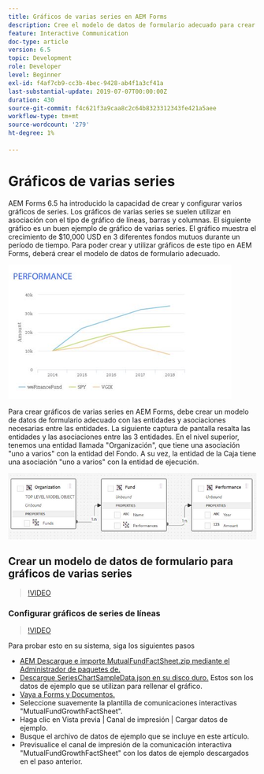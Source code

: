 ```yaml
---
title: Gráficos de varias series en AEM Forms
description: Cree el modelo de datos de formulario adecuado para crear gráficos de varias series en documentos de los canales impreso y web.
feature: Interactive Communication
doc-type: article
version: 6.5
topic: Development
role: Developer
level: Beginner
exl-id: f4af7cb9-cc3b-4bec-9428-ab4f1a3cf41a
last-substantial-update: 2019-07-07T00:00:00Z
duration: 430
source-git-commit: f4c621f3a9caa8c2c64b8323312343fe421a5aee
workflow-type: tm+mt
source-wordcount: '279'
ht-degree: 1%

---
```


# Gráficos de varias series

AEM Forms 6.5 ha introducido la capacidad de crear y configurar varios gráficos de series. Los gráficos de varias series se suelen utilizar en asociación con el tipo de gráfico de líneas, barras y columnas. El siguiente gráfico es un buen ejemplo de gráfico de varias series. El gráfico muestra el crecimiento de $10,000 USD en 3 diferentes fondos mutuos durante un período de tiempo. Para poder crear y utilizar gráficos de este tipo en AEM Forms, deberá crear el modelo de datos de formulario adecuado.

![Gráfico de varias series](assets/series_charts.png)

Para crear gráficos de varias series en AEM Forms, debe crear un modelo de datos de formulario adecuado con las entidades y asociaciones necesarias entre las entidades. La siguiente captura de pantalla resalta las entidades y las asociaciones entre las 3 entidades. En el nivel superior, tenemos una entidad llamada &quot;Organización&quot;, que tiene una asociación &quot;uno a varios&quot; con la entidad del Fondo. A su vez, la entidad de la Caja tiene una asociación &quot;uno a varios&quot; con la entidad de ejecución.

![Modelo de datos de formulario](assets/form_data_model.png)

## Crear un modelo de datos de formulario para gráficos de varias series

>[!VIDEO](https://video.tv.adobe.com/v/26352?quality=12&learn=on)

### Configurar gráficos de series de líneas

>[!VIDEO](https://video.tv.adobe.com/v/26353?quality=12&learn=on)

Para probar esto en su sistema, siga los siguientes pasos

* [AEM Descargue e importe MutualFundFactSheet.zip mediante el Administrador de paquetes de.](assets/mutualfundfactsheet.zip)
* [Descargue SeriesChartSampleData.json en su disco duro.](assets/serieschartsampledata.json) Estos son los datos de ejemplo que se utilizan para rellenar el gráfico.
* [Vaya a Forms y Documentos.](http://localhost:4502/aem/forms.html/content/dam/formsanddocuments)
* Seleccione suavemente la plantilla de comunicaciones interactivas &quot;MutualFundGrowthFactSheet&quot;.
* Haga clic en Vista previa | Canal de impresión | Cargar datos de ejemplo.
* Busque el archivo de datos de ejemplo que se incluye en este artículo.
* Previsualice el canal de impresión de la comunicación interactiva &quot;MutualFundGrowthFactSheet&quot; con los datos de ejemplo descargados en el paso anterior.
